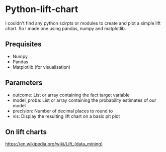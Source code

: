 # Python-lift-chart
I couldn't find any python scirpts or modules to create and plot a simple lift chart. So I made one using pandas, numpy and matplotlib.

## Prequisites
- Numpy
- Pandas
- Matplotlib (for visualisation)
    
## Parameters
- outcome: List or array containing the fact target variable
- model_proba: List or array containing the probability estimates of our model
- precision: Number of decimal places to round to
- vis: Display the resulting lift chart on a basic plt plot

## On lift charts
https://en.wikipedia.org/wiki/Lift_(data_mining)
